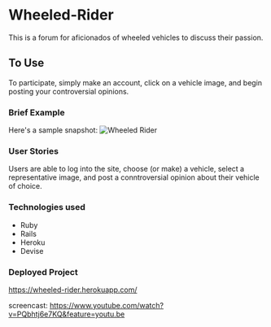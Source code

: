 # Wheeled-Rider

This is a forum for aficionados of wheeled vehicles to discuss their passion.

## To Use
To participate, simply make an account, click on a vehicle image, and begin posting your controversial opinions.


### Brief Example
Here's a sample snapshot: 
![Wheeled Rider](https://i.imgur.com/l2T6Vg0.jpg)


### User Stories
Users are able to log into the site, choose (or make) a vehicle, select a representative image, and post a conntroversial opinion about their vehicle of choice.

### Technologies used
 * Ruby
 * Rails
 * Heroku
 * Devise

### Deployed Project
https://wheeled-rider.herokuapp.com/

screencast:   https://www.youtube.com/watch?v=PQbhtj6e7KQ&feature=youtu.be
